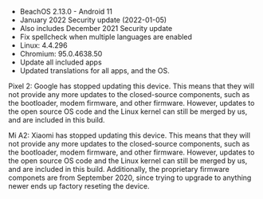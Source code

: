 * BeachOS 2.13.0 - Android 11
* January 2022 Security update (2022-01-05)
* Also includes December 2021 Security update
* Fix spellcheck when multiple languages are enabled
* Linux: 4.4.296
* Chromium: 95.0.4638.50
* Update all included apps
* Updated translations for all apps, and the OS.

Pixel 2:
Google has stopped updating this device. This means that
they will not provide any more updates to the closed-source components,
such as the bootloader, modem firmware, and other firmware.
However, updates to the open source OS code and the Linux kernel
can still be merged by us, and are included in this build.

Mi A2:
Xiaomi has stopped updating this device. This means that
they will not provide any more updates to the closed-source components,
such as the bootloader, modem firmware, and other firmware.
However, updates to the open source OS code and the Linux kernel
can still be merged by us, and are included in this build.
Additionally, the proprietary firmware componets are from September 2020,
since trying to upgrade to anything newer ends up factory reseting the device.
